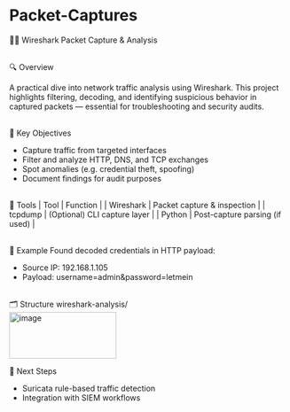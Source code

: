 # Packet-Captures


🕵️‍♂️ Wireshark Packet Capture & Analysis


\
🔍 Overview


A practical dive into network traffic analysis using Wireshark. This project highlights filtering, decoding, and identifying suspicious behavior in captured packets — essential for troubleshooting and security audits.

\
🎯 Key Objectives
- Capture traffic from targeted interfaces
- Filter and analyze HTTP, DNS, and TCP exchanges
- Spot anomalies (e.g. credential theft, spoofing)
- Document findings for audit purposes

\
🧰 Tools
| Tool | Function | 
| Wireshark | Packet capture & inspection | 
| tcpdump | (Optional) CLI capture layer | 
| Python | Post-capture parsing (if used) | 

\
📸 Example
Found decoded credentials in HTTP payload:
- Source IP: 192.168.1.105
- Payload: username=admin&password=letmein

\
🗂️ Structure
wireshark-analysis/
\
<img width="193" height="84" alt="image" src="https://github.com/user-attachments/assets/74247ad2-263d-4a33-af2f-02f0bcead9a0" />




🚀 Next Steps
- Suricata rule-based traffic detection
- Integration with SIEM workflows


